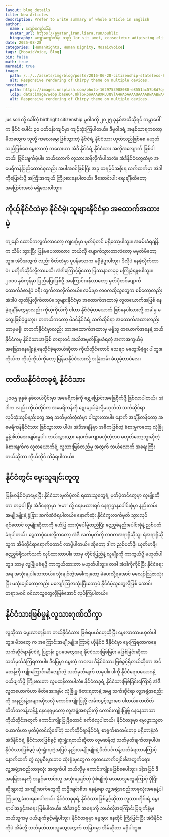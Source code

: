 ```yaml
---
layout: blog_details
title: New Articles 
description: Prefer to write summary of whole article in English 
author:
  name : ကျော်ကျော်သိန်း
  avatar_url: https://avatar.iran.liara.run/public
  biography: ကျော်ကျော်သိန်း သည် lor sit amet, consectetur adipiscing elit.Lorem ipsum dolor sit amet, consectetur adipiscing elit. Lorem ipsum dolor sit amet, consectetur adipiscing elit.
date: 2025-08-28 
categories: [HumanRights, Human Dignity, MosaicVoice]
tags: [MosaicVoice, Blog]
pin: false
math: true
mermaid: true
image:
  path: /../../assets/img/blog/posts/2016-06-28-citizenship-stateless-kkthein/blog_hero.png
  alt: Responsive rendering of Chirpy theme on multiple devices.
heroimage: 
  path: https://images.unsplash.com/photo-1629753908080-e8551ac57b8d?q=80&w=3500&auto=format&fit=crop&ixlib=rb-4.0.3&ixid=M3wxMjA3fDB8MHxwaG90by1wYWdlfHx8fGVufDB8fHx8fA%3D%3D
  lqip: data:image/webp;base64,UklGRpoAAABXRUJQVlA4WAoAAAAQAAAADwAABwAAQUxQSDIAAAARL0AmbZurmr57yyIiqE8oiG0bejIYEQTgqiDA9vqnsUSI6H+oAERp2HZ65qP/VIAWAFZQOCBCAAAA8AEAnQEqEAAIAAVAfCWkAALp8sF8rgRgAP7o9FDvMCkMde9PK7euH5M1m6VWoDXf2FkP3BqV0ZYbO6NA/VFIAAAA
  alt: Responsive rendering of Chirpy theme on multiple devices.

---
```

jus soli လို့ ခေါ်တဲ့ birthright citizenship မူဝါဒကို ၂၀၂၅ ခုနှစ်အထိဆိုရင် ကမ္ဘာပေါ်က နိုင်ငံ ပေါင်း ၃၀ ပတ်ဝန်းကျင်မှာ ကျင့်သုံးကြပါတယ်။ ဒီမူဝါဒရဲ့  အနှစ်သာရကတော့ မိဘတွေက သူတို့ ကလေးမွေးဖြစ်သွားတဲ့ နိုင်ငံရဲ့ နိုင်ငံသား ဟုတ်သည်ဖြစ်စေ မဟုတ်သည်ဖြစ်စေ မွေးလာတဲ့ ကလေးဟာ အဲဒီ နိုင်ငံရဲ့ နိုင်ငံသား အလိုအလျောက် ဖြစ်ပါတယ်၊ ခြွင်းချက်မဲ့ပါ။ ဘယ်လောက် လူသားဆန်လိုက်ပါသလဲ။
အဲဒီနိုင်ငံတွေထဲမှာ အမေရိကန်ပြည်ထောင်စုလည်း အပါအဝင်ဖြစ်ပြီး အခု ထရမ့်ပ်အစိုးရ လက်ထက်မှာ အဲဒါကိုပြောင်းဖို့ အကြီးအကျယ် ကြိုးစားနေပါတယ်။ ဒီဆောင်းပါး ရေးချိန်ထိတော့ အပြောင်းအလဲ မရှိသေးပါဘူး။

## ကိုယ့်နိုင်ငံထဲမှာ နိုင်ငံမဲ့၊ သူများနိုင်ငံမှာ အထောက်အထားမဲ့
ကျနော် ထောင်ကလွတ်လာတော့ ကျနော့်မှာ မှတ်ပုံတင် မရှိတော့ပါဘူး။ အဖမ်းခံရချိန်က သိမ်း သွားပြီး ပြန်မပေးတာလား၊ ဘယ်လို ပျောက်သွားတာလဲတော့ မမှတ်မိတော့ဘူး။ အဲဒီအတွက် လည်း စိတ်ထဲမှာ ပူပန်သောက မရှိခဲ့ဖူးပါဘူး။ ဒီလိုပဲ နေခဲ့လိုက်တာပဲ။ မတိုက်ဆိုင်လို့လားမသိ၊ အဲဒါကြောင့်မို့တော့ ပြဿနာတခုခု မကြုံခဲ့ရဖူးပါဘူး။
၂၀၀၁ နှစ်ကုန်မှာ ပြည်ပြေးဖြစ်ဖို့ အကြောင်းဖန်လာတော့ မှတ်ပုံတင်ပျောက် ထောက်ခံစာနဲ့ပဲ ခရီး ထွက်လာလိုက်တယ်။ လမ်းမှာ လဝကဆိုသူတွေက စစ်တော့လည်း အဲဒါပဲ ထုတ်ပြလိုက်တာပဲ။
သူများနိုင်ငံမှာ အထောက်အထားမဲ့ လူတယောက်အဖြစ် နေခဲ့ရချိန်တွေမှာလည်း ကိုယ့်ကိုယ်ကို ငါဟာ နိုင်ငံမဲ့တယောက် ဖြစ်နေပါလားလို့ တခါမှ မတွေးဖြစ်ခဲ့ဖူးဘူး။ တကယ်ကတော့ မိခင်နိုင်ငံရဲ့ သက်ဆိုင်ရာ အထောက်အထားလည်း ဘာမှမရှိ၊ တဘက်နိုင်ငံမှာလည်း ဘာအထောက်အထားမှ မရှိသူ တယောက်အနေနဲ့ ဘယ်နိုင်ငံကမှ နိုင်ငံသားအဖြစ် တရားဝင် အသိအမှတ်ပြုမခံရတဲ့ အကာအကွယ်မဲ့ အခြေအနေမျိုးနဲ့ နေထိုင်ခဲ့ရတယ်ဆိုတာ ကိုယ်တိုင်တောင် သေချာ မတွေးမိခဲ့ဖူး ပါဘူး။ ကိုယ်က ကိုယ့်ကိုယ်ကိုတော့ မြန်မာနိုင်ငံသားလို့ အမြဲတမ်း ခံယူခဲ့တာပဲလေ။
## တတိယနိုင်ငံတခုရဲ့ နိုင်ငံသား
၂၀၀၅ ခုနှစ် နှစ်လယ်ပိုင်းမှာ အမေရိကန်ကို ရွှေ့ပြောင်းအခြေစိုက်ဖို့ ဖြစ်လာပါတယ်။ အဲဒါက လည်း ကိုယ်တိုင်က အမေရိကန်ကို ရွေးချယ်ခဲ့လို့မဟုတ်ဘဲ သက်ဆိုင်ရာ လုပ်ထုံးလုပ်နည်းတွေ အရ သတ်မှတ်တဲ့ထဲမှာ ပါသွားတာပါ။ နောက် အချိန်တန်တော့ အမေရိကန်နိုင်ငံသား ဖြစ်သွားတာ ပါပဲ။ အဲဒီအချိန်မှာ အဓိကဖြစ်တဲ့ ခံစားမှုကတော့ လုံခြုံမှုနဲ့ စိတ်အေးချမ်းမှုပါ။ ဘယ်သွားသွား နောက်ကျောမလုံတဲ့ဘဝ မဟုတ်တော့ဘူးဆိုတဲ့ ခံစားချက်က လူတယောက်ရဲ့ လူသားဖြစ်တည်မှု အတွက် ဘယ်လောက် အရေးကြီးတယ်ဆိုတာ ကိုယ်တိုင် သိခဲ့ရပါတယ်။
## နိုင်ငံတွင်း မွေးသူချင်းတူတူ
မြန်မာနိုင်ငံမှာမွေးပြီး နိုင်ငံသားမှတ်ပုံတင် ရထားသူတွေရဲ့ မှတ်ပုံတင်တွေမှာ လူမျိုးဆိုတာ တခုပါ ပြီး အဲဒီနေရာမှာ ‘ဗမာ’ လို့ ရေးမထားရင် နေရာဌာနပေါင်းစုံမှာ နည်းလမ်းအမျိုးမျိုးနဲ့ ခွဲခြား ဆက်ဆံခံရပါတယ်။ နောက်ဆုံး နိုင်ငံကူးလက်မှတ် သွားလုပ်ရင်တောင် လူမျိုးဆိုတာကို ဖော်ပြ ထားပုံပေါ်မူတည်ပြီး ငွေညှစ်နည်းပေါင်းစုံနဲ့ ညစ်ပတ်ခံရပါတယ်။ ငွေသာပုံပေးလို့ကတော့ အဲဒီ လက်မှတ်ကို လဝကအရာရှိဆိုသူ၊ ရဲအရာရှိဆိုသူက အိမ်တိုင်ရာရောက်တောင် လာပို့ပါတယ်။ ဆိုတော့ ဒါက ညစ်ပတ်ဖို့၊ ယုတ်မာဖို့၊ ငွေညှစ်ဖို့သက်သက် လုပ်ထားတာပါ။ ဘာမှ တိုင်းပြည်နဲ့ လူမျိုးကို ကာကွယ်ဖို့ မဟုတ်ပါဘူး၊ ဘာမှ လူမြိုမခံရဖို့ ကာကွယ်ထားတာ မဟုတ်ပါဘူး။ တခါ အဲဒါကိုကိုင်ပြီး နိုင်ငံရေးအရ အသုံးချပါသေးတယ်။ သုံးချင်တဲ့အခါကျတော့ မဲပေးလို့ရအောင် မလျော်သြဇာသုံးပြီး မသုံးချင်တော့လည်း မလျော်သြဇာသုံးပြီးတော့ပဲ နိုင်ငံမဲ့သူတွေလိုဖြစ် အောင်၊ တရားမဝင် ဝင်လာသူတွေလိုဖြစ်အောင် လုပ်ကြပါတယ်။
## နိုင်ငံသားဖြစ်မှုနဲ့ လူသားဂုဏ်သိက္ခာ
လူဆိုတာ မွေးလာတုန်းက ဘယ်နိုင်ငံသား ဖြစ်ရမယ်ဟေ့ဆိုပြီး မွေးလာတာမဟုတ်ပါဘူး။ မိဘတွေ က အကြောင်းအမျိုးမျိုးကြောင့် ဟိုနိုင်ငံ ဒီနိုင်ငံမှာ မွေးကြရတာကနေ သက်ဆိုင်ရာနိုင်ငံရဲ့ ပြဌာန်း ဥပဒေတွေအရ နိုင်ငံသားဖြစ်ခြင်း မဖြစ်ခြင်းဆိုတာ သတ်မှတ်ခံကြရတာပါ။ ဒီမြေမှာ မွေးတဲ့ ကလေး ဒီနိုင်ငံသား ဖြစ်ခွင့်ရှိတယ်ဆိုတာ အင်မတန့်ကို ကျိုးကြောင်းဆီလျော်တဲ့ သတ်မှတ်ချက် တခုပါ။ ဒါကို နိုင်ငံရေးပယောဂနဲ့ ပယ်ဖျက်ဖို့ ကြိုးစားတာ လူမဆန်တာပါဘဲ။
နိုင်ငံတခုရဲ့ နိုင်ငံသားဖြစ်ခြင်းကြောင့် အဲဒီလူတယောက်ဟာ စိတ်အေးချမ်း လုံခြုံမှု ခံစားရတာနဲ့ အမျှ သက်ဆိုင်ရာ လူ့အဖွဲ့အစည်းကို အနည်းနဲ့အများဆိုသလို ကောင်းကျိုးပြုဖို့ လမ်းစပွင့်သွားစေ ပါတယ်။ တထိတ်ထိတ်တလန့်လန့်နဲ့ နေနေရမှတော့ လူ့အဖွဲ့အစည်းကို ကောင်းကျိုးပြုဖို့ နေနေသာသာ ကိုယ်တိုင်အတွက် ကောင်းကျိုးပြုဖို့တောင် ခက်ခဲလှပါတယ်။
နိုင်ငံတခုမှာ မွေးဖွားသူတယောက်ဟာ မှတ်ပုံတင်လို့ခေါ်တဲ့ သက်ဆိုင်ရာနိုင်ငံရဲ့ စာရွက်စာတမ်းတခု မရှိတာနဲ့ဘဲ အဲဒီနိုင်ငံရဲ့ နိုင်ငံသားဖြစ်ခွင့် ဆုံးရှုံးရတယ်ဆိုတာ လူမဆန်တဲ့ သတ်မှတ်ချက်တခုပါပဲ။ နိုင်ငံသားဖြစ်ခွင့် ဆုံးရှုံးရတဲ့အပြင် နည်းအမျိုးမျိုးနဲ့ ပိတ်ပင်ကန့်သတ်ခံရတာကြောင့် နောက်ဆက် တွဲ လူမှုစီးပွားဘဝ ဆုံးရှုံးမှုတွေက လူတယောက်ချင်းစီအတွက်ရော၊ လူ့အဖွဲ့အစည်းတခုလုံး အတွက်ပါ ဘယ်လိုမှ ကောင်းကျိုးမဖြစ်စေပါဘူး။ ဒါ့အပြင် ဒီအခြေအနေကို အခွင့်ကောင်းယူ အသုံးချချင်တဲ့ ပုံစံမျိုးစုံ မသမာသူတွေကြောင့် ပိုပြီးဆိုးရွားတဲ့ အကျိုးဆက်တွေကို တဦးချင်းစီအ နေနဲ့ရော လူ့အဖွဲ့အစည်းတခုလုံးအနေနဲ့ပါ ကြုံတွေ့ ခံစားရစေပါတယ်။
နိုင်ငံတခုခုရဲ့ နိုင်ငံသားဖြစ်ခွင့်ဆိုတာ လူသားတိုင်းရဲ့ မွေးရာပါအခွင့်အရေး ဖြစ်ပါတယ်။ အဲဒီအခွင့် အရေးကို ဘယ်လိုအကြောင်းပြချက်နဲ့မှ၊ ဘယ်သူကမှ ပယ်ဖျက်ခွင့်မရှိပါဘူး။ နိုင်ငံတခုမှာ မွေးဖွား နေထိုင် ကြီးပြင်းပြီး အဲဒီနိုင်ငံကိုပဲ အိမ်လို့ သတ်မှတ်ထားသူတွေအတွက် တခြားမှာ အိမ်ဆိုတာ မရှိပါဘူး။

